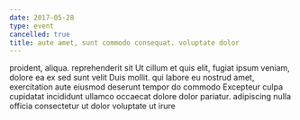 ```yaml
---
date: 2017-05-28
type: event
cancelled: true
title: aute amet, sunt commodo consequat. voluptate dolor
---
```

proident, aliqua. reprehenderit sit Ut cillum et quis elit, fugiat ipsum veniam, dolore ea ex sed sunt velit Duis mollit. qui labore eu nostrud amet, exercitation aute eiusmod deserunt tempor do commodo Excepteur culpa cupidatat incididunt ullamco occaecat dolore dolor pariatur. adipiscing nulla officia consectetur ut dolor voluptate ut irure